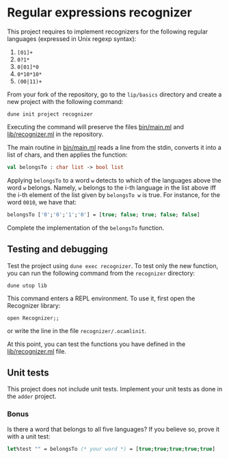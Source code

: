 # Regular expressions recognizer

This project requires to implement recognizers for the following
regular languages (expressed in Unix regexp syntax):
1. `[01]+`
2. `0?1*`
3. `0[01]*0`
4. `0*10*10*`
5. `(00|11)+`

From your fork of the repository, go to the `lip/basics` directory and create a new project with the following command:
```
dune init project recognizer
```
Executing the command will preserve the files [bin/main.ml](bin/main.ml) and [lib/recognizer.ml](lib/recognizer.ml) in the repository.

The main routine in [bin/main.ml](bin/main.ml) reads a line from the stdin,
converts it into a list of chars, and then applies the function:
```ocaml
val belongsTo : char list -> bool list
```
Applying `belongsTo` to a word `w` detects to which of the languages above the word `w` belongs.
Namely, `w` belongs to the i-th language in the list above iff the i-th element of the list
given by `belongsTo w` is true.
For instance, for the word `0010`, we have that:
```ocaml
belongsTo ['0';'0';'1';'0'] = [true; false; true; false; false]
```
Complete the implementation of the `belongsTo` function.

## Testing and debugging

Test the project using `dune exec recognizer`.
To test only the new function, you can run the following command from the `recognizer` directory:
```
dune utop lib
```
This command enters a REPL environment. To use it, first open the Recognizer library:
```
open Recognizer;;
```
or write the line in the file `recognizer/.ocamlinit`.

At this point, you can test the functions you have defined in the [lib/recognizer.ml](lib/recognizer.ml) file.

## Unit tests

This project does not include unit tests. Implement your unit tests as done in the `adder` project.

### Bonus

Is there a word that belongs to all five languages? If you believe so, prove it with a unit test:

```ocaml
let%test "" = belongsTo (* your word *) = [true;true;true;true;true]
```